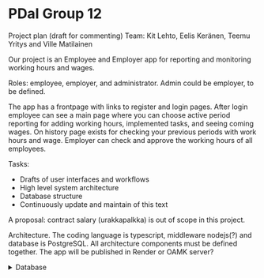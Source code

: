# PDaI Group 12
Project plan (draft for commenting) 
Team: Kit Lehto, Eelis Keränen, Teemu Yritys and Ville Matilainen

Our project is an Employee and Employer app for reporting and monitoring working hours and wages.  

Roles: employee, employer, and administrator. Admin could be employer, to be defined. 

The app has a frontpage with links to register and login pages. After login employee can see a main page where you can choose active period reporting for adding working hours, implemented tasks, and seeing coming wages. On history page exists for checking your previous periods with work hours and wage. Employer can check and approve the working hours of all employees.  

Tasks: 
- Drafts of user interfaces and workflows 
- High level system architecture 
- Database structure  
- Continuously update and maintain of this text  

A proposal: contract salary (urakkapalkka) is out of scope in this project. 

Architecture. The coding language is typescript, middleware nodejs(?) and database is PostgreSQL. All architecture components must be defined together. The app will be published in Render or OAMK server? 

<details>
  
  <summary>Database</summary>

![PDAI 12 Database](https://github.com/user-attachments/assets/c93b2211-cdc0-4086-af9f-edfce419f620)

</details>
